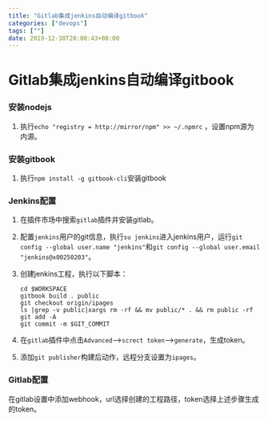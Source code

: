 ```yaml
---
title: "Gitlab集成jenkins自动编译gitbook"
categories: ["devops"]
tags: [""]
date: 2019-12-30T20:00:43+08:00
---
```


# Gitlab集成jenkins自动编译gitbook

### 安装nodejs

1. 执行```echo "registry = http://mirror/npm" >> ~/.npmrc``` ，设置npm源为内源。

### 安装gitbook

1. 执行```npm install -g gitbook-cli```安装gitbook

### Jenkins配置

1. 在插件市场中搜索```gitlab```插件并安装gitlab。

2. 配置```jenkins```用户的git信息，执行```su jenkins```进入jenkins用户，运行```git config --global user.name "jenkins"```和```git config --global user.email "jenkins@x00250203"```。

3. 创建jenkins工程，执行以下脚本：

   ```
   cd $WORKSPACE
   gitbook build . public
   git checkout origin/ipages
   ls |grep -v public|xargs rm -rf && mv public/* . && rm public -rf
   git add -A
   git commit -m $GIT_COMMIT
   ```

4. 在```gitlab```插件中点击```Advanced```-->```screct token```-->```generate```，生成token。

5. 添加```git publisher```构建后动作，远程分支设置为```ipages```。

### Gitlab配置

在gitlab设置中添加webhook，url选择创建的工程路径，token选择上述步骤生成的token。
